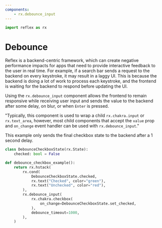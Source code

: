 ```yaml
---
components:
    - rx.debounce_input
---
```


```python exec
import reflex as rx
```

# Debounce

Reflex is a backend-centric framework, which can create negative performance impacts for apps that need to provide interactive feedback to the user in real time. For example, if a search bar sends a request to the backend on every keystroke, it may result in a laggy UI. This is because the backend is doing a lot of work to process each keystroke, and the frontend is waiting for the backend to respond before updating the UI.

Using the `rx.debounce_input`  component allows the frontend to remain responsive while receiving user input and sends the value to the backend after some delay, on blur, or when `Enter` is pressed.

"Typically, this component is used to wrap a child `rx.chakra.input` or `rx.text_area`, however, most child components that accept the `value` prop and `on_change` event handler can be used with `rx.debounce_input`."

This example only sends the final checkbox state to the backend after a 1 second delay.

```python demo exec
class DebounceCheckboxState(rx.State):
    checked: bool = False

def debounce_checkbox_example():
    return rx.hstack(
        rx.cond(
            DebounceCheckboxState.checked,
            rx.text("Checked", color="green"),
            rx.text("Unchecked", color="red"),
        ),
        rx.debounce_input(
            rx.chakra.checkbox(
                on_change=DebounceCheckboxState.set_checked,
            ),
            debounce_timeout=1000,
        ),
    )
```
